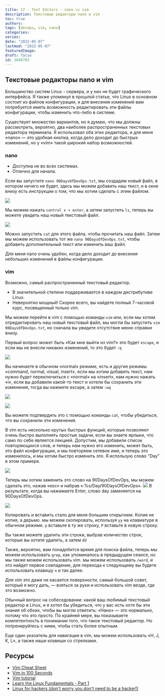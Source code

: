```yaml
---
title: 17 - Text Editors - nano vs vim
description: Текстовые редакторы nano и vim
toc: true
authors:
tags: [devops, vim, nano]
categories:
series: 
date: "2022-05-07"
lastmod: "2022-05-07"
featuredImage:
draft: false
id: 1048703
---
```



## Текстовые редакторы nano и vim

Большинство систем Linux - сервера, и у них не будет графического интерфейса. Я также упомянул в прошлой статье, что Linux в основном состоит из файлов конфигурации, и для внесения изменений вам потребуется иметь возможность редактировать эти файлы конфигурации, чтобы изменить что-либо в системе.

Существует множество вариантов, но я думаю, что мы должны рассмотреть, вероятно, два наиболее распространенных текстовых редактора терминала. Я использовал оба этих редактора, и для меня «nano» — это удобная кнопка, когда дело доходит до быстрых изменений, но у «vim» такой широкий набор возможностей.
### nano 

- Доступна не во всех системах.
- Отлично для начала.

Если вы запустите `nano 90DaysOfDevOps.txt`, мы создадим новый файл, в котором ничего не будет, здесь мы можем добавить наш текст, и в окне внизу есть инструкции о том, что мы хотим сделать с этим файлом.

![](../images/Day17_Linux1.png?v1)

Мы можем нажать `control x + enter`, а затем запустить `ls`, теперь вы можете увидеть наш новый текстовый файл.

![](../images/Day17_Linux2.png?v1)

Можно запустить `cat` для этого файла, чтобы прочитать наш файл. Затем мы можем использовать тот же `nano 90DaysOfDevOps.txt`, чтобы добавить дополнительный текст или изменить ваш файл.

Для меня nano очень удобен, когда дело доходит до внесения небольших изменений в файлы конфигурации.
### vim 
Возможно, самый распространенный текстовый редактор.

- В значительной степени поддерживается в каждом дистрибутиве Linux.
- Невероятно мощный! Скорее всего, вы найдете полный 7-часовой курс, посвященный только vim.

Мы можем перейти в vim с помощью команды `vim` или, если мы хотим отредактировать наш новый текстовый файл, мы могли бы запустить `vim 90DaysOfDevOps.txt`, но сначала вы увидите отсутствие меню справки внизу.

Первый вопрос может быть «Как мне выйти из vim?» это будет `escape`, и если мы не внесли никаких изменений, то это будет `:q`

![](../images/Day17_Linux3.png?v1)

Вы начинаете в обычном «normal» режиме, есть и другие режимы «command, normal, visual, insert», если мы хотим добавить текст, нам нужно будет переключиться с «normal» на «insert», нам нужно нажать «i», если вы добавили какой-то текст и хотели бы сохранить эти изменения, тогда вы нажмете escape, а затем `:wq`

![](../images/Day17_Linux4.png?v1)

![](../images/Day17_Linux5.png?v1)


Вы можете подтвердить это с помощью команды `cat`, чтобы убедиться, что вы сохранили эти изменения.

В vim есть несколько крутых быстрых функций, которые позволяют очень быстро выполнять простые задачи, если вы знаете ярлыки, что само по себе является лекцией. Допустим, мы добавили список повторяющихся слов, и теперь нам нужно его изменить, может быть, это файл конфигурации, и мы повторяем сетевое имя, и теперь это изменилось, и мы хотим быстро изменить это. Я использую слово "Day" в этом примере.

![](../images/Day17_Linux6.png?v1)

Теперь мы хотим заменить это слово на 90DaysOfDevOps, мы можем сделать это, нажав «esc» и набрав «:%s/Day/90DaysOfDevOps».
![](../images/Day17_Linux7.png?v1)
В результате, когда вы нажимаете Enter, слово day заменяется на 90DaysOfDevOps.

![](../images/Day17_Linux8.png?v1)

Копировать и вставить стало для меня большим открытием. Копия не копия, а дерьмо. мы можем скопировать, используя `yy` на клавиатуре в обычном режиме. `p` вставьте в ту же строку, `P` вставьте в новую строку.

Вы также можете удалить эти строки, выбрав количество строк, которые вы хотите удалить, а затем `dd`

Также, вероятно, вам понадобится время для поиска файла, теперь мы можем использовать `grep`, как упоминалось в предыдущем сеансе, но мы также можем использовать vim. мы можем использовать `/word`, и это найдет первое совпадение, для перехода к следующему вы будете использовать клавишу `n` и так далее.

Для vim это даже не касается поверхности, самый большой совет, который я могу дать, — взяться за руки и использовать vim везде, где это возможно.

Обычный вопрос на собеседовании: какой ваш любимый текстовый редактор в Linux, и я хотел бы убедиться, что у вас есть хотя бы эти знания об обоих, чтобы вы могли ответить: «Нано» — это нормально, потому что это просто. По крайней мере, вы показываете компетентность в понимании того, что такое текстовый редактор. Но потренируйтесь с ними, чтобы стать более опытным.

Еще один указатель для навигации в vim, мы можем использовать «H, J, K, L», а также наши клавиши со стрелками.

## Ресурсы 
- [Vim Cheat Sheet](https://vim.rtorr.com/)
- [Vim in 100 Seconds](https://www.youtube.com/watch?v=-txKSRn0qeA)
- [Vim tutorial](https://www.youtube.com/watch?v=IiwGbcd8S7I)
- [Learn the Linux Fundamentals - Part 1](https://www.youtube.com/watch?v=kPylihJRG70)
- [Linux for hackers (don't worry you don't need to be a hacker!)](https://www.youtube.com/watch?v=VbEx7B_PTOE)

